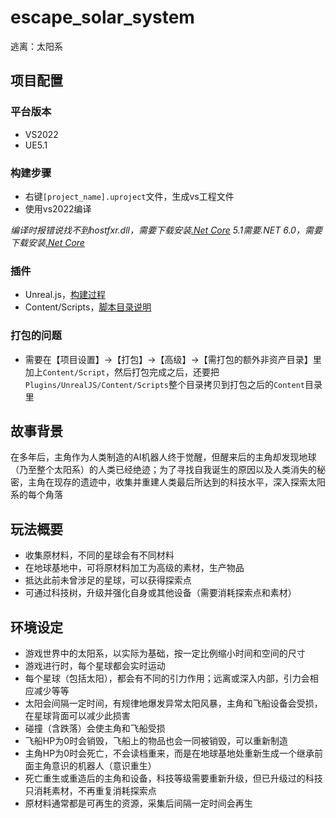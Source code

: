 # escape_solar_system
逃离：太阳系

## 项目配置

### 平台版本
- VS2022
- UE5.1

### 构建步骤
- 右键`[project_name].uproject`文件，生成vs工程文件
- 使用vs2022编译

*编译时报错说找不到hostfxr.dll，需要下载安装[.Net Core](https://dotnet.microsoft.com/zh-cn/download/dotnet/3.1)*
*5.1需要.NET 6.0，需要下载安装[.Net Core](https://dotnet.microsoft.com/zh-cn/download/dotnet/6.0)*

### 插件
- Unreal.js，[构建过程](https://github.com/ncsoft/Unreal.js/wiki/Building-the-plugin)
- Content/Scripts，[脚本目录说明](./Content/Scripts/README.md)

### 打包的问题
- 需要在【项目设置】→【打包】→【高级】→【需打包的额外非资产目录】里加上`Content/Script`，然后打包完成之后，还要把`Plugins/UnrealJS/Content/Scripts`整个目录拷贝到打包之后的`Content`目录里


## 故事背景
在多年后，主角作为人类制造的AI机器人终于觉醒，但醒来后的主角却发现地球（乃至整个太阳系）的人类已经绝迹；为了寻找自我诞生的原因以及人类消失的秘密，主角在现存的遗迹中，收集并重建人类最后所达到的科技水平，深入探索太阳系的每个角落

## 玩法概要
- 收集原材料，不同的星球会有不同材料
- 在地球基地中，可将原材料加工为高级的素材，生产物品
- 抵达此前未曾涉足的星球，可以获得探索点
- 可通过科技树，升级并强化自身或其他设备（需要消耗探索点和素材）

## 环境设定
- 游戏世界中的太阳系，以实际为基础，按一定比例缩小时间和空间的尺寸
- 游戏进行时，每个星球都会实时运动
- 每个星球（包括太阳），都会有不同的引力作用；远离或深入内部，引力会相应减少等等
- 太阳会间隔一定时间，有规律地爆发异常太阳风暴，主角和飞船设备会受损，在星球背面可以减少此损害
- 碰撞（含跌落）会使主角和飞船受损
- 飞船HP为0时会销毁，飞船上的物品也会一同被销毁，可以重新制造
- 主角HP为0时会死亡，不会读档重来，而是在地球基地处重新生成一个继承前面主角意识的机器人（意识重生）
- 死亡重生或重造后的主角和设备，科技等级需要重新升级，但已升级过的科技只消耗素材，不再重复消耗探索点
- 原材料通常都是可再生的资源，采集后间隔一定时间会再生
